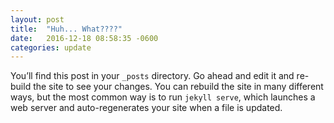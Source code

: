 ```yaml
---
layout: post
title:  "Huh... What????"
date:   2016-12-18 08:58:35 -0600
categories: update
---
```

You’ll find this post in your `_posts` directory. Go ahead and edit it and re-build the site to see your changes. You can rebuild the site in many different ways, but the most common way is to run `jekyll serve`, which launches a web server and auto-regenerates your site when a file is updated.
